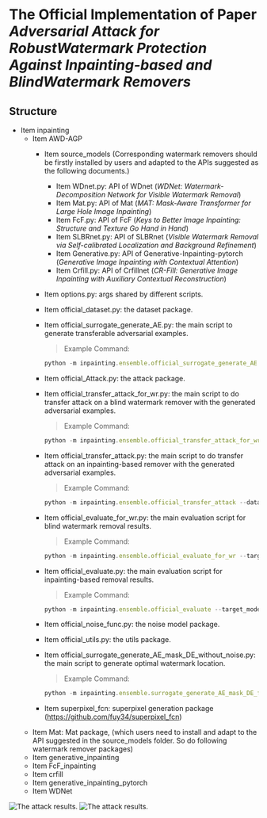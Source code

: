 # The Official Implementation of Paper _Adversarial Attack for RobustWatermark Protection Against Inpainting-based and BlindWatermark Removers_

## Structure
* Item inpainting
    * Item AWD-AGP  
        * Item source_models (Corresponding watermark removers should be firstly installed by users and adapted to the APIs suggested as the following documents.)
            * Item WDnet.py: API of WDnet (_WDNet: Watermark-Decomposition Network for Visible Watermark Removal_)
            * Item Mat.py: API of Mat (_MAT: Mask-Aware Transformer for Large Hole Image Inpainting_)
            * Item FcF.py: API of FcF (_Keys to Better Image Inpainting: Structure and Texture Go Hand in Hand_)
            * Item SLBRnet.py: API of SLBRnet (_Visible Watermark Removal via Self-calibrated Localization and Background Refinement_)
            * Item Generative.py: API of Generative-Inpainting-pytorch (_Generative Image Inpainting with Contextual Attention_)
            * Item Crfill.py: API of Crfillnet (_CR-Fill: Generative Image Inpainting with Auxiliary Contextual Reconstruction_)

        * Item options.py: args shared by different scripts.
        * Item official_dataset.py: the dataset package.
        * Item official_surrogate_generate_AE.py: the main script to generate transferable adversarial examples.
            > Example Command: 
            ```js 
            python -m inpainting.ensemble.official_surrogate_generate_AE --data places2 --algorithm random_logo_alpha --algorithm norm_combine  --lossType perceptual_loss --InputImg_dir Dir_of_input_images  --output_dir  Output_dir_of_adversarial_examples  --target_model Target_model (choose from ['Crfillnet', 'Gennet', 'FcFnet', 'Matnet', 'WDModel', 'SLBRnet'])   --get_logo --attach_logo --algorithm attribution_attack_for_multi_task3  --get_logo --attach_logo --RPNRefineMask Dir_of_json_file_for_watermark_locations
            ```
        * Item official_Attack.py: the attack package.
        * Item official_transfer_attack_for_wr.py: the main script to do transfer attack on a blind watermark remover with the generated adversarial examples.
            > Example Command: 
            ```js
            python -m inpainting.ensemble.official_transfer_attack_for_wr --dataset places2 --lossType perceptual_loss --InputImg_dir Dir_of_input_images  --output_dir Dir_of_output_of_adversarial_examples_in_transfer_attack --experiment_dir Dir_of_adversarial_examples --target_model Target_model --algorithm optimal_mask_search --get_logo --attach_logo
            ```
        * Item official_transfer_attack.py: the main script to do transfer attack on an inpainting-based remover with the generated adversarial examples.
            > Example Command: 
            ```js
            python -m inpainting.ensemble.official_transfer_attack --dataset places2 --lossType perceptual_loss --InputImg_dir Dir_of_input_images  --output_dir Dir_of_output_of_adversarial_examples_in_transfer_attack --experiment_dir Dir_of_adversarial_examples --target_model Target_model --algorithm optimal_mask_search --get_logo --attach_logo
            ```
        * Item official_evaluate_for_wr.py: the main evaluation script for blind watermark removal results.
            > Example Command:
            ```js
            python -m inpainting.ensemble.official_evaluate_for_wr --target_model Target_model --output_dir Dir_of_output_of_adversarial_examples_in_transfer_attack --InputImg_dir /home1/mingzhi/inpainting/Watermarking  --source_dir Dir_of_input_images --get_logo --algorithm evaluate_rw
            ```
        * Item official_evaluate.py: the main evaluation script for inpainting-based removal results.
            > Example Command: 
            ```js 
            python -m inpainting.ensemble.official_evaluate --target_model Target_model --output_dir Dir_of_output_of_adversarial_examples_in_transfer_attack --InputImg_dir /home1/mingzhi/inpainting/Watermarking  --source_dir Dir_of_input_images --get_logo
            ```
        * Item official_noise_func.py: the noise model package.
        * Item official_utils.py: the utils package.
        * Item official_surrogate_generate_AE_mask_DE_without_noise.py: the main script to generate optimal watermark location.
            > Example Command: 
            ```js 
            python -m inpainting.ensemble.surrogate_generate_AE_mask_DE_for_each_model --dataset places2 --target_models Target_model --lossType perceptual_loss --InputImg_dir Dir_of_input_images --output_dir Dir_of_output_of_adversarial_examples_in_transfer_attack
            ```
        * Item superpixel_fcn: superpixel generation package (https://github.com/fuy34/superpixel_fcn)
    * Item Mat: Mat package, (which users need to install and adapt to the API suggested in the source_models folder. So do following watermark remover packages)
    * Item generative_inpainting
    * Item FcF_inpainting
    * Item crfill
    * Item generative_inpainting_pytorch
    * Item WDNet

![The attack results.]("https://github.com/lyumingzhi/AWD-AGP/blob/main/blind_watermark_removal.jpg")
![The attack results.]("https://github.com/lyumingzhi/AWD-AGP/blob/main/inpainting_based_removal.jpg")